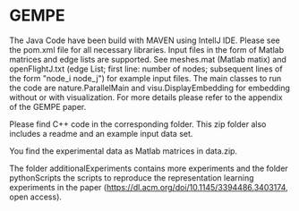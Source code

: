 # GEMPE
The Java Code have been build with MAVEN using IntellJ IDE. Please see the pom.xml file for all necessary libraries. Input files in the form of Matlab matrices and edge lists are supported. See meshes.mat (Matlab matix) and openFlightJ.txt (edge List; first line: number of nodes; subsequent lines of the form "node_i node_j") for example input files. The main classes to run the code are nature.ParallelMain and visu.DisplayEmbedding for embedding without or with visualization. For more details please refer to the appendix of the GEMPE paper.

Please find C++ code in the corresponding folder. This zip folder also includes a readme and an example input data set.

You find the experimental data as Matlab matrices in data.zip.

The folder additionalExperiments contains more experiments and the folder pythonScripts the scripts to reproduce the representation learning experiments in the paper (https://dl.acm.org/doi/10.1145/3394486.3403174, open access).
